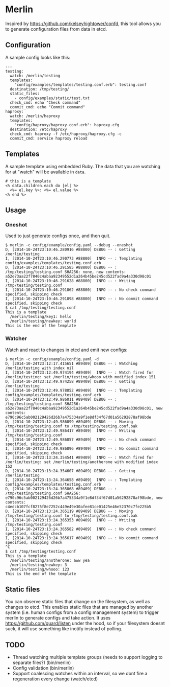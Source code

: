 # Merlin

Inspired by https://github.com/kelseyhightower/confd, this tool allows you to generate configuration files from data in etcd.

## Configuration

A sample config looks like this:

    ---
    testing:
      watch: /merlin/testing
      templates:
        "config/examples/templates/testing.conf.erb": testing.conf
      destination: /tmp/testing/
      static_files:
        - config/examples/static/test.txt
      check_cmd: echo "Check command"
      commit_cmd: echo "Commit command"
    haproxy:
      watch: /merlin/haproxy
      templates:
        "config/haproxy/haproxy.conf.erb": haproxy.cfg
      destination: /etc/haproxy
      check_cmd: haproxy -f /etc/haproxy/haproxy.cfg -c
      commit_cmd: service haproxy reload

## Templates

A sample template using embedded Ruby. The data that you are watching for at "watch" will be available in ```data```.

    # this is a template
    <% data.children.each do |el| %>
      <%= el.key %>: <%= el.value %>
    <% end %>


## Usage

### Oneshot

Used to just generate configs once, and then quit.

    $ merlin -c config/example/config.yaml --debug --oneshot
    D, [2014-10-24T23:10:46.280916 #88800] DEBUG -- : Getting /merlin/testing
    I, [2014-10-24T23:10:46.290773 #88800]  INFO -- : Templating config/examples/templates/testing.conf.erb
    D, [2014-10-24T23:10:46.291585 #88800] DEBUG -- : /tmp/testing/testing.conf SHA256: none, new contents: a52e73aa22f7840c4abaa92349552d1a264b45be245cd522fad9a4a330d98c01
    I, [2014-10-24T23:10:46.291628 #88800]  INFO -- : Writing /tmp/testing/testing.conf
    I, [2014-10-24T23:10:46.291862 #88800]  INFO -- : No check command specified, skipping check
    I, [2014-10-24T23:10:46.291898 #88800]  INFO -- : No commit command specified, skipping check
    $ cat /tmp/testing/testing.conf
    This is a template
      /merlin/testing/key1: hello
      /merlin/testing/newkey: world
    This is the end of the template

### Watcher

Watch and react to changes in etcd and emit new configs:

    $ merlin -c config/example/config.yaml -d
    D, [2014-10-24T23:12:17.415651 #89409] DEBUG -- : Watching /merlin/testing with index nil
    I, [2014-10-24T23:12:49.974194 #89409]  INFO -- : Watch fired for /merlin/testing: set /merlin/testing/whooo with modified index 151
    D, [2014-10-24T23:12:49.974258 #89409] DEBUG -- : Getting /merlin/testing
    I, [2014-10-24T23:12:49.978052 #89409]  INFO -- : Templating config/examples/templates/testing.conf.erb
    D, [2014-10-24T23:12:49.986011 #89409] DEBUG -- : /tmp/testing/testing.conf SHA256: a52e73aa22f7840c4abaa92349552d1a264b45be245cd522fad9a4a330d98c01, new contents: e790c96c5ab002129426d26b7a475334a9f1e8df34f67d01a56292878af98bde
    D, [2014-10-24T23:12:49.986099 #89409] DEBUG -- : Moving /tmp/testing/testing.conf to /tmp/testing/testing.conf.bak
    I, [2014-10-24T23:12:49.986417 #89409]  INFO -- : Writing /tmp/testing/testing.conf
    I, [2014-10-24T23:12:49.986857 #89409]  INFO -- : No check command specified, skipping check
    I, [2014-10-24T23:12:49.986896 #89409]  INFO -- : No commit command specified, skipping check
    I, [2014-10-24T23:13:24.354541 #89409]  INFO -- : Watch fired for /merlin/testing: set /merlin/testing/anotherone with modified index 152
    D, [2014-10-24T23:13:24.354607 #89409] DEBUG -- : Getting /merlin/testing
    I, [2014-10-24T23:13:24.364658 #89409]  INFO -- : Templating config/examples/templates/testing.conf.erb
    D, [2014-10-24T23:13:24.365068 #89409] DEBUG -- : /tmp/testing/testing.conf SHA256: e790c96c5ab002129426d26b7a475334a9f1e8df34f67d01a56292878af98bde, new contents: c4edcb107fcf8275f8e7252c449e49e30afee81ce01425e46e52370c7fe225b5
    D, [2014-10-24T23:13:24.365119 #89409] DEBUG -- : Moving /tmp/testing/testing.conf to /tmp/testing/testing.conf.bak
    I, [2014-10-24T23:13:24.365353 #89409]  INFO -- : Writing /tmp/testing/testing.conf
    I, [2014-10-24T23:13:24.365582 #89409]  INFO -- : No check command specified, skipping check
    I, [2014-10-24T23:13:24.365617 #89409]  INFO -- : No commit command specified, skipping check
    ^C
    $ cat /tmp/testing/testing.conf
    This is a template
      /merlin/testing/anotherone: aww yea
      /merlin/testing/newkey: 3
      /merlin/testing/whooo: 123
    This is the end of the template

## Static files

You can observe static files that change on the filesystem, as well as changes to etcd. This enables static files that are managed by another system (i.e. human configs from a config management system) to trigger merlin to generate configs and take action. It uses https://github.com/guard/listen under the hood, so if your filesystem doesnt suck, it will use something like inotify instead of polling.

## TODO

* Thread watching multiple template groups (needs to support logging to separate files?) (bin/merlin)
* Config validation (bin/merlin)
* Support coalescing watches within an interval, so we dont fire a regeneration every change (watch/etcd)


